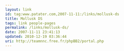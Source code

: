 ```yaml
---
layout: link
id: tag:www.patater.com,2007-11-11:/links/mollusk-ds
title: Mollusk DS
tags: link people-pages
permalink: /links/mollusk-ds/
date: 2007-11-11 23:41:13
updated: 2010-12-19 03:36:44
uri: http://teamnnc.free.fr/phpBB2/portal.php
---
```

